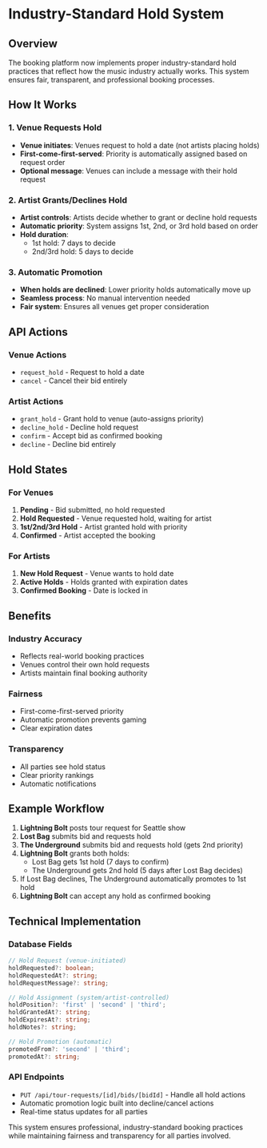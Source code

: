 # Industry-Standard Hold System

## Overview

The booking platform now implements proper industry-standard hold practices that reflect how the music industry actually works. This system ensures fair, transparent, and professional booking processes.

## How It Works

### 1. Venue Requests Hold
- **Venue initiates**: Venues request to hold a date (not artists placing holds)
- **First-come-first-served**: Priority is automatically assigned based on request order
- **Optional message**: Venues can include a message with their hold request

### 2. Artist Grants/Declines Hold
- **Artist controls**: Artists decide whether to grant or decline hold requests
- **Automatic priority**: System assigns 1st, 2nd, or 3rd hold based on order
- **Hold duration**: 
  - 1st hold: 7 days to decide
  - 2nd/3rd hold: 5 days to decide

### 3. Automatic Promotion
- **When holds are declined**: Lower priority holds automatically move up
- **Seamless process**: No manual intervention needed
- **Fair system**: Ensures all venues get proper consideration

## API Actions

### Venue Actions
- `request_hold` - Request to hold a date
- `cancel` - Cancel their bid entirely

### Artist Actions  
- `grant_hold` - Grant hold to venue (auto-assigns priority)
- `decline_hold` - Decline hold request
- `confirm` - Accept bid as confirmed booking
- `decline` - Decline bid entirely

## Hold States

### For Venues
1. **Pending** - Bid submitted, no hold requested
2. **Hold Requested** - Venue requested hold, waiting for artist
3. **1st/2nd/3rd Hold** - Artist granted hold with priority
4. **Confirmed** - Artist accepted the booking

### For Artists
1. **New Hold Request** - Venue wants to hold date
2. **Active Holds** - Holds granted with expiration dates
3. **Confirmed Booking** - Date is locked in

## Benefits

### Industry Accuracy
- Reflects real-world booking practices
- Venues control their own hold requests
- Artists maintain final booking authority

### Fairness
- First-come-first-served priority
- Automatic promotion prevents gaming
- Clear expiration dates

### Transparency
- All parties see hold status
- Clear priority rankings
- Automatic notifications

## Example Workflow

1. **Lightning Bolt** posts tour request for Seattle show
2. **Lost Bag** submits bid and requests hold
3. **The Underground** submits bid and requests hold (gets 2nd priority)
4. **Lightning Bolt** grants both holds:
   - Lost Bag gets 1st hold (7 days to confirm)
   - The Underground gets 2nd hold (5 days after Lost Bag decides)
5. If Lost Bag declines, The Underground automatically promotes to 1st hold
6. **Lightning Bolt** can accept any hold as confirmed booking

## Technical Implementation

### Database Fields
```typescript
// Hold Request (venue-initiated)
holdRequested?: boolean;
holdRequestedAt?: string;
holdRequestMessage?: string;

// Hold Assignment (system/artist-controlled)  
holdPosition?: 'first' | 'second' | 'third';
holdGrantedAt?: string;
holdExpiresAt?: string;
holdNotes?: string;

// Hold Promotion (automatic)
promotedFrom?: 'second' | 'third';
promotedAt?: string;
```

### API Endpoints
- `PUT /api/tour-requests/[id]/bids/[bidId]` - Handle all hold actions
- Automatic promotion logic built into decline/cancel actions
- Real-time status updates for all parties

This system ensures professional, industry-standard booking practices while maintaining fairness and transparency for all parties involved. 